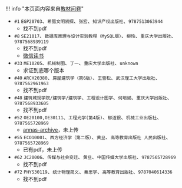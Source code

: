 !!! info "本页面内容来自[教材问卷](https://forms.office.com/Pages/ResponsePage.aspx?id=DQSIkWdsW0yxEjajBLZtrQAAAAAAAAAAAAMAAA7OwxpURDVXS1VKQTZSVlpXRFNUNUpRNEw2WVA2SS4u)"

- `#1` `EGP20703`、`希腊文明初探`、`张宏`、`知识产权出版社`、`9787513063944`
    - 找不到pdf
- `#8` `SE21017`、`数据库原理与设计实验教程（MySQL版）`、`柳玲`、`重庆大学出版社`、`9787568939119`
    - 找不到pdf
    - [微信读书](https://weread.qq.com/web/bookDetail/3f232380813ab8b11g0167fc)
- `#33` `ME10205`、`机械制图`、`丁一`、`重庆大学出版社`、`unknown`
    - 求证到底哪个版本
- `#40` `ARCH20380`、`房屋建筑学（第6版）`、`王雪松`、`武汉理工大学出版社`、`9787562961963`
    - 找不到pdf
- `#48` `建筑城规学院/建筑学/建筑学`、`工程设计图学`、`何培斌`、`重庆大学出版社`、`9787568933605`
    - 找不到pdf
- `#52` `OE20100,OE30111`、`工程光学(第4版)`、`郁道银`、`机械工业出版社`、`9787565728969`
    - [annas-archive](https://zh.annas-archive.org/md5/c1d4e9dfbec2dea7442b3f41c707312c)，未上传
- `#55` `ECO10001`、`西方经济学（第二版）`、`黄旦`、`高等教育出版社 人民出版社`、`9787565728969`
    - 已有pdf，未上传
- `#62` `JC20006`、`传媒与社会变迁`、`黄旦`、`中国传媒大学出版社`、`9787565728969`
    - 找不到pdf
- `#72` `PHYS30119`、`统计物理简义`、`秦思学`、`高等教育出版社`、`9787040614336`
    - 找不到pdf